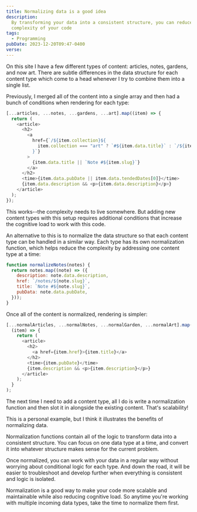 ```yaml
---
title: Normalizing data is a good idea
description:
  By transforming your data into a consistent structure, you can reduce the
  complexity of your code
tags:
  - Programming
pubDate: 2023-12-20T09:47-0400
verse:
---
```


On this site I have a few different types of content: articles, notes, gardens,
and now art. There are subtle differences in the data structure for each content
type which come to a head whenever I try to combine them into a single list.

Previously, I merged all of the content into a single array and then had a bunch
of conditions when rendering for each type:

```js
[...articles, ...notes, ...gardens, ...art].map((item) => {
  return (
    <article>
      <h2>
        <a
          href={`/${item.collection}${
            item.collection === "art" ? `#${item.data.title}` : `/${item.slug}`
          }`}
        >
          {item.data.title || `Note #${item.slug}`}
        </a>
      </h2>
      <time>{item.data.pubDate || item.data.tendedDates[0]}</time>
      {item.data.description && <p>{item.data.description}</p>}
    </article>
  );
});
```

This works--the complexity needs to live somewhere. But adding new content types
with this setup requires additional conditions that increase the cognitive load
to work with this code.

An alternative to this is to normalize the data structure so that each content
type can be handled in a similar way. Each type has its own normalization
function, which helps reduce the complexity by addressing one content type at a
time:

```js
function normalizeNotes(notes) {
  return notes.map((note) => ({
    description: note.data.description,
    href: `/notes/${note.slug}`,
    title: `Note #${note.slug}`,
    pubData: note.data.pubDate,
  }));
}
```

Once all of the content is normalized, rendering is simpler:

```js
[...normalArticles, ...normalNotes, ...normalGarden, ...normalArt].map(
  (item) => {
    return (
      <article>
        <h2>
          <a href={item.href}>{item.title}</a>
        </h2>
        <time>{item.pubDate}</time>
        {item.description && <p>{item.description}</p>}
      </article>
    );
  }
);
```

The next time I need to add a content type, all I do is write a normalization
function and then slot it in alongside the existing content. That's scalability!

This is a personal example, but I think it illustrates the benefits of
normalizing data.

Normalization functions contain all of the logic to transform data into a
consistent structure. You can focus on one data type at a time, and convert it
into whatever structure makes sense for the current problem.

Once normalized, you can work with your data in a regular way without worrying
about conditional logic for each type. And down the road, it will be easier to
troubleshoot and develop further when everything is consistent and logic is
isolated.

Normalization is a good way to make your code more scalable and maintainable
while also reducing cognitive load. So anytime you're working with multiple
incoming data types, take the time to normalize them first.
